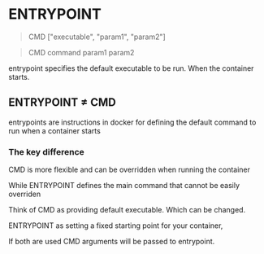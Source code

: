# ENTRYPOINT

> CMD \["executable", "param1", "param2"]

> CMD command param1 param2

entrypoint specifies the default executable to be run. When the container starts.



## ENTRYPOINT ≠ CMD

entrypoints are instructions in docker for defining the default command to run when a container starts

### The key difference

CMD is more flexible and can be overridden when running the container

While ENTRYPOINT defines the main command that cannot be easily overriden&#x20;

Think of CMD as providing default executable. Which can be changed.

ENTRYPOINT as setting a fixed starting point for your container,

If both are used CMD arguments will be passed to entrypoint.
